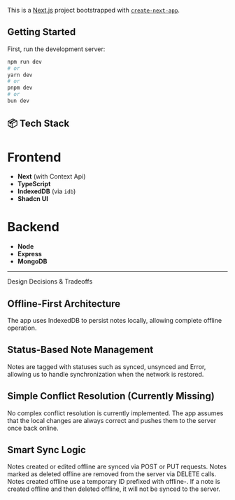 This is a [Next.js](https://nextjs.org) project bootstrapped with [`create-next-app`](https://nextjs.org/docs/app/api-reference/cli/create-next-app).

## Getting Started

First, run the development server:

```bash
npm run dev
# or
yarn dev
# or
pnpm dev
# or
bun dev
```





## 📦 Tech Stack


# Frontend

- **Next** (with Context Api)
- **TypeScript**
- **IndexedDB** (via `idb`)
- **Shadcn UI**

# Backend

- **Node**
- **Express**
- **MongoDB**

---


Design Decisions & Tradeoffs

## Offline-First Architecture

The app uses IndexedDB to persist notes locally, allowing complete offline operation. 

## Status-Based Note Management
Notes are tagged with statuses such as synced, unsynced and Error, allowing us to handle synchronization when the network is restored.

## Simple Conflict Resolution (Currently Missing)

No complex conflict resolution is currently implemented. The app assumes that the local changes are always correct and pushes them to the server once back online.

## Smart Sync Logic
Notes created or edited offline are synced via POST or PUT requests.
Notes marked as deleted offline are removed from the server via DELETE calls.
Notes created offline use a temporary ID prefixed with offline-.
If a note is created offline and then deleted offline, it will not be synced to the server.


